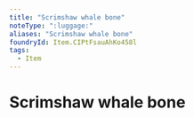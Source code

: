```yaml
---
title: "Scrimshaw whale bone"
noteType: ":luggage:"
aliases: "Scrimshaw whale bone"
foundryId: Item.CIPtFsauAhKo458l
tags:
  - Item
---
```


# Scrimshaw whale bone
